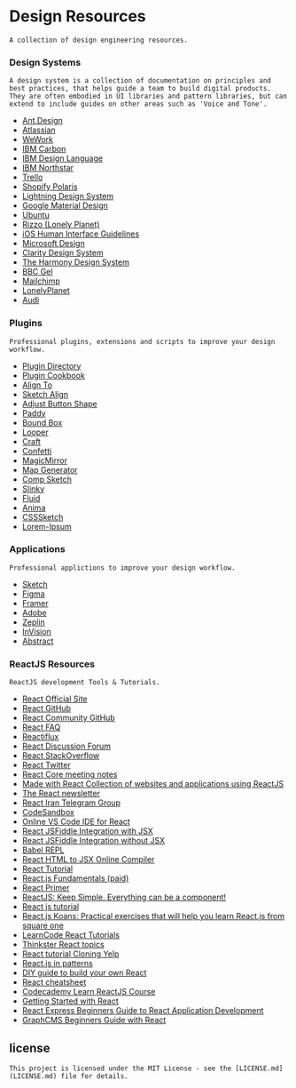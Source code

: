 # Design Resources

``
A collection of design engineering resources.
``


### Design Systems

``
A design system is a collection of documentation on principles and best practices, that helps guide a team to build digital products. They are often embodied in UI libraries and pattern libraries, but can extend to include guides on other areas such as 'Voice and Tone'.
``

* [Ant.Design](https://ant.design)<br>
* [Atlassian](https://atlassian.design)<br>
* [WeWork](http://plasma.guide)<br>
* [IBM Carbon](http://carbondesignsystem.com/)<br>
* [IBM Design Language](https://www.ibm.com/design/language/)<br>	
* [IBM Northstar](https://www.ibm.com/standards/web/)<br>
* [Trello](https://design.trello.com/)<br>
* [Shopify Polaris](https://polaris.shopify.com/)<br>
* [Lightning Design System](https://www.lightningdesignsystem.com/)<br>
* [Google Material Design](https://material.io/)<br>
* [Ubuntu](https://design.ubuntu.com/)<br>
* [Rizzo (Lonely Planet)](https://rizzo.lonelyplanet.com/)<br>
* [iOS Human Interface Guidelines](https://developer.apple.com/ios/human-interface-guidelines/)<br>
* [Microsoft Design](https://www.microsoft.com/en-us/design)<br>
* [Clarity Design System](https://vmware.github.io/clarity/)<br>
* [The Harmony Design System](http://harmony.intuit.com/)<br>
* [BBC Gel ](http://www.bbc.co.uk/gel)<br>
* [Mailchimp](https://ux.mailchimp.com/)<br>
* [LonelyPlanet](http://rizzo.lonelyplanet.com/styleguide/design-elements/colours)<br>
* [Audi](http://audi.com/ci)<br>

### Plugins

``
Professional plugins, extensions and scripts to improve your design workflow.
``

* [Plugin Directory](https://github.com/sketchplugins/plugin-directory)<br>
* [Plugin Cookbook](https://github.com/turbobabr/Sketch-Plugins-Cookbook)<br>
* [Align To](https://github.com/lucienlee/alignto)<br>
* [Sketch Align](https://github.com/richardgazdik/sketch-align)<br>
* [Adjust Button Shape](https://github.com/psilfver/sketch-adjust-button-shape)<br>
* [Paddy](https://github.com/DWilliames/paddy-sketch-plugin)<br>
* [Bound Box](https://github.com/lewishowles/sketch-bound-with-box)<br>
* [Looper](http://sureskumar.com/looper)<br>
* [Craft](https://www.invisionapp.com/craft)<br>
* [Confetti](http://www.sketchconfetti.com)<br>
* [MagicMirror](https://github.com/MagicSketch/MagicMirror)<br>
* [Map Generator](https://github.com/eddiesigner/sketch-map-generator)<br>
* [Comp Sketch](https://evilmartians.com/chronicles/compo-sketch)<br>
* [Slinky](https://finchalyzer.github.io/slinky/)<br>
* [Fluid](https://github.com/matt-curtis/Fluid-for-Sketch)<br>
* [Anima](https://animaapp.github.io)<br>
* [CSSSketch](https://github.com/JohnCoates/CSSketch)<br>
* [Lorem-Ipsum](https://github.com/brandonbeecroft/Lorem-Ipsum-Plugin-for-Sketch)

### Applications

``
Professional applictions to improve your design workflow.
``

* [Sketch](https://sketchapp.com)<br>
* [Figma](https://figma.com)<br>
* [Framer](https://framer.com)<br>
* [Adobe](https://adobe.com)<br>
* [Zeplin](https://Zeplin.io)<br>
* [InVision](https://www.invisionapp.com)<br>
* [Abstract](https://www.goabstract.com/)<br>

### ReactJS Resources

``
ReactJS development Tools & Tutorials.
``

* [React Official Site](http://facebook.github.io/react/)
* [React GitHub](https://github.com/facebook/react)
* [React Community GitHub](https://github.com/reactjs)
* [React FAQ](https://reactfaq.site/)
* [Reactiflux](http://www.reactiflux.com/)
* [React Discussion Forum](https://discuss.reactjs.org/)
* [React StackOverflow](http://stackoverflow.com/questions/tagged/reactjs)
* [React Twitter](https://twitter.com/reactjs)
* [React Core meeting notes](https://github.com/reactjs/core-notes)
* [Made with React Collection of websites and applications using ReactJS](http://madewithreact.com/)
* [The React newsletter](http://theproblemsolver.nl/TheReactNewsletter/Subscribe)
* [React Iran Telegram Group](https://telegram.me/joinchat/D8jLp0D27irx4rjq2j88xw)
* [CodeSandbox](https://codesandbox.io)
* [Online VS Code IDE for React](https://stackblitz.com)
* [React JSFiddle Integration with JSX](https://jsfiddle.net/reactjs/69z2wepo/)
* [React JSFiddle Integration without JSX](https://jsfiddle.net/reactjs/5vjqabv3/)
* [Babel REPL](https://babeljs.io/repl/)
* [React HTML to JSX Online Compiler](https://facebook.github.io/react/html-jsx.html)
* [React Tutorial](https://facebook.github.io/react/docs/tutorial.html)
* [React.js Fundamentals (paid)](https://tylermcginnis.com/courses/react-fundamentals)
* [React Primer](https://github.com/mikechau/react-primer-draft)
* [ReactJS: Keep Simple. Everything can be a component!](https://speakerdeck.com/pedronauck/reactjs-keep-simple-everything-can-be-a-component)
* [React js tutorial](https://hackr.io/tutorials/learn-react)
* [React.js Koans: Practical exercises that will help you learn React.js from square one](https://github.com/arkency/reactjs_koans)
* [LearnCode React Tutorials](https://www.youtube.com/watch?v=MhkGQAoc7bc&list=PLoYCgNOIyGABj2GQSlDRjgvXtqfDxKm5b)
* [Thinkster React topics](https://thinkster.io/topics/react)
* [React tutorial Cloning Yelp](https://www.fullstackreact.com/articles/react-tutorial-cloning-yelp/)
* [React.js in patterns](http://krasimirtsonev.com/blog/article/react-js-in-design-patterns)
* [DIY guide to build your own React](https://engineering.hexacta.com/didact-learning-how-react-works-by-building-it-from-scratch-51007984e5c5)
* [React cheatsheet](https://devhints.io/react)
* [Codecademy Learn ReactJS Course](https://www.codecademy.com/pt/learn/react-101)
* [Getting Started with React](https://sabe.io/tutorials/getting-started-with-react)
* [React Express Beginners Guide to React Application Development](http://www.react.express/)
* [GraphCMS Beginners Guide with React](https://graphcms.com/docs/getting-started/beginners_guide_with_react/)

## license

``This project is licensed under the MIT License - see the [LICENSE.md](LICENSE.md) file for details.``
